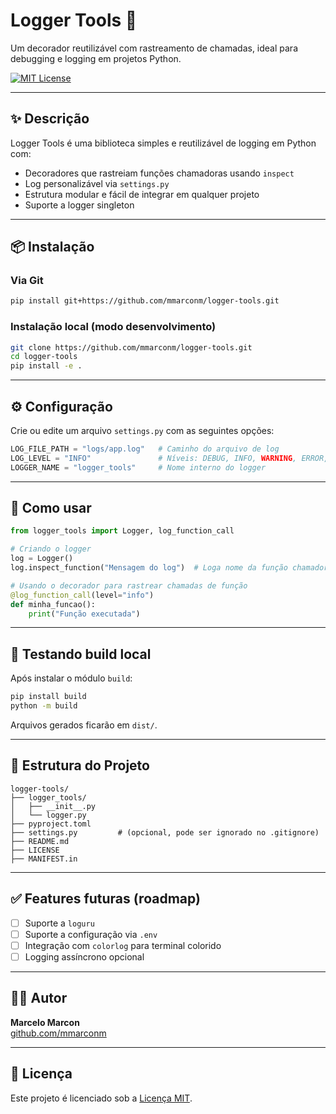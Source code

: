 # Logger Tools 🔧  
Um decorador reutilizável com rastreamento de chamadas, ideal para debugging e logging em projetos Python.

[![MIT License](https://img.shields.io/badge/license-MIT-blue.svg)](LICENSE)

---

## ✨ Descrição

Logger Tools é uma biblioteca simples e reutilizável de logging em Python com:

- Decoradores que rastreiam funções chamadoras usando `inspect`
- Log personalizável via `settings.py`
- Estrutura modular e fácil de integrar em qualquer projeto
- Suporte a logger singleton

---

## 📦 Instalação

### Via Git

```bash
pip install git+https://github.com/mmarconm/logger-tools.git
```

### Instalação local (modo desenvolvimento)

```bash
git clone https://github.com/mmarconm/logger-tools.git
cd logger-tools
pip install -e .
```

---

## ⚙️ Configuração

Crie ou edite um arquivo `settings.py` com as seguintes opções:

```python
LOG_FILE_PATH = "logs/app.log"   # Caminho do arquivo de log
LOG_LEVEL = "INFO"               # Níveis: DEBUG, INFO, WARNING, ERROR, CRITICAL
LOGGER_NAME = "logger_tools"     # Nome interno do logger
```

---

## 🚀 Como usar

```python
from logger_tools import Logger, log_function_call

# Criando o logger
log = Logger()
log.inspect_function("Mensagem do log")  # Loga nome da função chamadora

# Usando o decorador para rastrear chamadas de função
@log_function_call(level="info")
def minha_funcao():
    print("Função executada")
```

---

## 🧪 Testando build local

Após instalar o módulo `build`:

```bash
pip install build
python -m build
```

Arquivos gerados ficarão em `dist/`.

---

## 📁 Estrutura do Projeto

```
logger-tools/
├── logger_tools/
│   ├── __init__.py
│   └── logger.py
├── pyproject.toml
├── settings.py         # (opcional, pode ser ignorado no .gitignore)
├── README.md
├── LICENSE
├── MANIFEST.in
```

---

## ✅ Features futuras (roadmap)

- [ ] Suporte a `loguru`
- [ ] Suporte a configuração via `.env`
- [ ] Integração com `colorlog` para terminal colorido
- [ ] Logging assíncrono opcional

---

## 👨‍💻 Autor

**Marcelo Marcon**  
[github.com/mmarconm](https://github.com/mmarconm)

---

## 📄 Licença

Este projeto é licenciado sob a [Licença MIT](LICENSE).